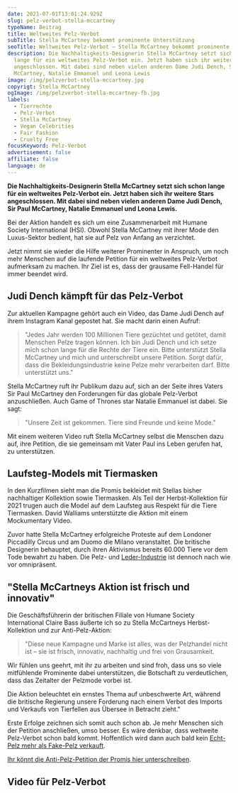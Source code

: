 ```yaml
---
date: 2021-07-01T13:01:24.929Z
slug: pelz-verbot-stella-mccartney
typeName: Beitrag
title: Weltweites Pelz-Verbot
subTitle: Stella McCartney bekommt prominente Unterstützung
seoTitle: Weltweites Pelz-Verbot – Stella McCartney bekommt prominente Unterstützung
description: Die Nachhaltigkeits-Designerin Stella McCartney setzt sich schon
  lange für ein weltweites Pelz-Verbot ein. Jetzt haben sich ihr weitere Stars
  angeschlossen. Mit dabei sind neben vielen anderen Dame Judi Dench, Sir Paul
  McCartney, Natalie Emmanuel und Leona Lewis
image: /img/pelzverbot-stella-mccartney.jpg
copyrigt: Stella McCartney
ogImage: /img/pelzverbot-stella-mccartney-fb.jpg
labels:
  - Tierrechte
  - Pelz-Verbot
  - Stella McCartney
  - Vegan Celebrities
  - Fair Fashion
  - Cruelty Free
focusKeyword: Pelz-Verbot
advertisement: false
affiliate: false
language: de
---
```

**Die Nachhaltigkeits-Designerin Stella McCartney setzt sich schon lange für ein weltweites Pelz-Verbot ein. Jetzt haben sich ihr weitere Stars angeschlossen. Mit dabei sind neben vielen anderen Dame Judi Dench, Sir Paul McCartney, Natalie Emmanuel und Leona Lewis.**

Bei der Aktion handelt es sich um eine Zusammenarbeit mit Humane Society International (HSI). Obwohl Stella McCartney mit ihrer Mode den Luxus-Sektor bedient, hat sie auf Pelz von Anfang an verzichtet. 

Jetzt nimmt sie wieder die Hilfe weiterer Prominenter in Anspruch, um noch mehr Menschen auf die laufende Petition für ein weltweites Pelz-Verbot aufmerksam zu machen. Ihr Ziel ist es, dass der grausame Fell-Handel für immer beendet wird.

## Judi Dench kämpft für das Pelz-Verbot

Zur aktuellen Kampagne gehört auch ein Video, das Dame Judi Dench auf ihrem Instagram Kanal gepostet hat. Sie macht darin einen Aufruf:

> "Jedes Jahr werden 100 Millionen Tiere gezüchtet und getötet, damit Menschen Pelze tragen können. Ich bin Judi Dench und ich setze mich schon lange für die Rechte der Tiere ein. Bitte unterstützt Stella McCartney und mich und unterschreibt unsere Petition. Sorgt dafür, dass die Bekleidungsindustrie keine Pelze mehr verarbeiten darf. Bitte unterstützt uns."

Stella McCartney ruft ihr Publikum dazu auf, sich an der Seite ihres Vaters Sir Paul McCartney den Forderungen für das globale Pelz-Verbot anzuschließen. Auch Game of Thrones star Natalie Emmanuel ist dabei. Sie sagt:

> "Unsere Zeit ist gekommen. Tiere sind Freunde und keine Mode."

Mit einem weiteren Video ruft Stella McCartney selbst die Menschen dazu auf, ihre Petition, die sie gemeinsam mit Vater Paul ins Leben gerufen hat, zu unterstützen.

## Laufsteg-Models mit Tiermasken

In den Kurzfilmen sieht man die Promis bekleidet mit Stellas bisher nachhaltiger Kollektion sowie Tiermasken. Als Teil der Herbst-Kollektion für 2021 trugen auch die Model auf dem Laufsteg aus Respekt für die Tiere Tiermasken. David Walliams unterstützte die Aktion mit einem Mockumentary Video.

Zuvor hatte Stella McCartney erfolgreiche Proteste auf dem Londoner Piccadilly Circus und am Duomo die Milano veranstaltet. Die britische Designerin behauptet, durch ihren Aktivismus bereits 60.000 Tiere vor dem Tode bewahrt zu haben. Die Pelz- und [Leder-Industrie](/2020/07/leder-pelz/) ist dennoch nach wie vor omnipräsent.

## "Stella McCartneys Aktion ist frisch und innovativ"

Die Geschäftsführerin der britischen Filiale von Humane Society International Claire Bass äußerte ich so zu Stella McCartneys Herbst-Kollektion und zur Anti-Pelz-Aktion:

> "Diese neue Kampagne und Marke ist alles, was der Pelzhandel nicht ist – sie ist frisch, innovativ, nachhaltig und frei von Grausamkeit.

Wir fühlen uns geehrt, mit ihr zu arbeiten und sind froh, dass uns so viele mitfühlende Prominente dabei unterstützen, die Botschaft zu verdeutlichen, dass das Zeitalter der Pelzmode vorbei ist.

Die Aktion beleuchtet ein ernstes Thema auf unbeschwerte Art, während die britische Regierung unsere Forderung nach einem Verbot des Imports und Verkaufs von Tierfellen aus Übersee in Betracht zieht."

Erste Erfolge zeichnen sich somit auch schon ab. Je mehr Menschen sich der Petition anschließen, umso besser. Es wäre denkbar, dass weltweite Pelz-Verbot schon bald kommt. Hoffentlich wird dann auch bald kein [Echt-Pelz mehr als Fake-Pelz verkauft](/2014/11/fakepelz-echtpelz/).

[Ihr könnt die Anti-Pelz-Petition der Promis hier unterschreiben](https://action.hsi.org/page/72530/-/1?locale=en-US).

## Video für Pelz-Verbot

<YouTube id="uq15IVporAc" />

